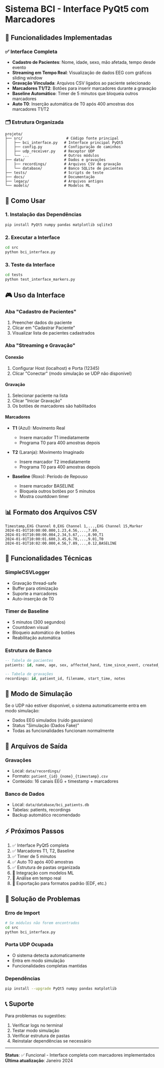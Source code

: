 # Sistema BCI - Interface PyQt5 com Marcadores

## 🎯 Funcionalidades Implementadas

### ✅ Interface Completa
- **Cadastro de Pacientes**: Nome, idade, sexo, mão afetada, tempo desde evento
- **Streaming em Tempo Real**: Visualização de dados EEG com gráficos sliding window
- **Gravação Vinculada**: Arquivos CSV ligados ao paciente selecionado
- **Marcadores T1/T2**: Botões para inserir marcadores durante a gravação
- **Baseline Automático**: Timer de 5 minutos que bloqueia outros marcadores
- **Auto T0**: Inserção automática de T0 após 400 amostras dos marcadores T1/T2

### 🗂️ Estrutura Organizada
```
projeto/
├── src/                    # Código fonte principal
│   ├── bci_interface.py   # Interface principal PyQt5
│   ├── config.py          # Configuração de caminhos
│   ├── udp_receiver.py    # Receptor UDP
│   └── ...                # Outros módulos
├── data/                  # Dados e gravações
│   ├── recordings/        # Arquivos CSV de gravação
│   └── database/          # Banco SQLite de pacientes
├── tests/                 # Scripts de teste
├── docs/                  # Documentação
├── legacy/                # Arquivos antigos
└── models/                # Modelos ML
```

## 🚀 Como Usar

### 1. Instalação das Dependências
```bash
pip install PyQt5 numpy pandas matplotlib sqlite3
```

### 2. Executar a Interface
```bash
cd src
python bci_interface.py
```

### 3. Teste da Interface
```bash
cd tests
python test_interface_markers.py
```

## 🎮 Uso da Interface

### Aba "Cadastro de Pacientes"
1. Preencher dados do paciente
2. Clicar em "Cadastrar Paciente"
3. Visualizar lista de pacientes cadastrados

### Aba "Streaming e Gravação"

#### Conexão
1. Configurar Host (localhost) e Porta (12345)
2. Clicar "Conectar" (modo simulação se UDP não disponível)

#### Gravação
1. Selecionar paciente na lista
2. Clicar "Iniciar Gravação"
3. Os botões de marcadores são habilitados

#### Marcadores
- **T1** (Azul): Movimento Real
  - Insere marcador T1 imediatamente
  - Programa T0 para 400 amostras depois
  
- **T2** (Laranja): Movimento Imaginado
  - Insere marcador T2 imediatamente
  - Programa T0 para 400 amostras depois
  
- **Baseline** (Roxo): Período de Repouso
  - Insere marcador BASELINE
  - Bloqueia outros botões por 5 minutos
  - Mostra countdown timer

## 📊 Formato dos Arquivos CSV

```csv
Timestamp,EXG Channel 0,EXG Channel 1,...,EXG Channel 15,Marker
2024-01-01T10:00:00.000,1.23,4.56,...,7.89,
2024-01-01T10:00:00.004,2.34,5.67,...,8.90,T1
2024-01-01T10:00:01.600,3.45,6.78,...,9.01,T0
2024-01-01T10:02:00.000,4.56,7.89,...,0.12,BASELINE
```

## 🔧 Funcionalidades Técnicas

### SimpleCSVLogger
- Gravação thread-safe
- Buffer para otimização
- Suporte a marcadores
- Auto-inserção de T0

### Timer de Baseline
- 5 minutos (300 segundos)
- Countdown visual
- Bloqueio automático de botões
- Reabilitação automática

### Estrutura de Banco
```sql
-- Tabela de pacientes
patients: id, name, age, sex, affected_hand, time_since_event, created_at, notes

-- Tabela de gravações
recordings: id, patient_id, filename, start_time, notes
```

## 🧪 Modo de Simulação

Se o UDP não estiver disponível, o sistema automaticamente entra em modo simulação:
- Dados EEG simulados (ruído gaussiano)
- Status "Simulação (Dados Fake)"
- Todas as funcionalidades funcionam normalmente

## 📝 Arquivos de Saída

### Gravações
- Local: `data/recordings/`
- Formato: `patient_{id}_{nome}_{timestamp}.csv`
- Conteúdo: 16 canais EEG + timestamp + marcadores

### Banco de Dados
- Local: `data/database/bci_patients.db`
- Tabelas: patients, recordings
- Backup automático recomendado

## ⚡ Próximos Passos

1. ✅ Interface PyQt5 completa
2. ✅ Marcadores T1, T2, Baseline
3. ✅ Timer de 5 minutos
4. ✅ Auto T0 após 400 amostras
5. ✅ Estrutura de pastas organizada
6. 🔄 Integração com modelos ML
7. 🔄 Análise em tempo real
8. 🔄 Exportação para formatos padrão (EDF, etc.)

## 🐛 Solução de Problemas

### Erro de Import
```bash
# Se módulos não forem encontrados
cd src
python bci_interface.py
```

### Porta UDP Ocupada
- O sistema detecta automaticamente
- Entra em modo simulação
- Funcionalidades completas mantidas

### Dependências
```bash
pip install --upgrade PyQt5 numpy pandas matplotlib
```

## 📞 Suporte

Para problemas ou sugestões:
1. Verificar logs no terminal
2. Testar modo simulação
3. Verificar estrutura de pastas
4. Reinstalar dependências se necessário

---

**Status**: ✅ Funcional - Interface completa com marcadores implementados
**Última atualização**: Janeiro 2024
